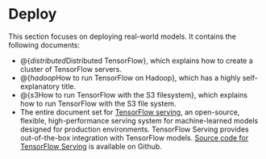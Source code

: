 # Deploy

This section focuses on deploying real-world models.  It contains
the following documents:

  * @{$distributed$Distributed TensorFlow}, which explains how to create
    a cluster of TensorFlow servers.
  * @{$hadoop$How to run TensorFlow on Hadoop}, which has a highly
    self-explanatory title.
  * @{$s3$How to run TensorFlow with the S3 filesystem}, which explains how
    to run TensorFlow with the S3 file system.
  * The entire document set for [TensorFlow serving](/serving), an open-source,
    flexible, high-performance serving system for machine-learned models
    designed for production environments. TensorFlow Serving provides
    out-of-the-box integration with TensorFlow models.
    [Source code for TensorFlow Serving](https://github.com/tensorflow/serving)
    is available on Github.

